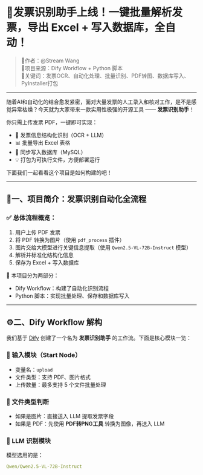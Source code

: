 # 🚀发票识别助手上线！一键批量解析发票，导出 Excel + 写入数据库，全自动！

> 📍作者：@Stream Wang  
> 🔗项目来源：Dify Workflow + Python 脚本  
> 🧰关键词：发票OCR、自动化处理、批量识别、PDF转图、数据库写入、PyInstaller打包

---

随着AI和自动化的结合愈发紧密，面对大量发票的人工录入和核对工作，是不是感觉异常枯燥？今天就为大家带来一款实用性极强的开源工具 —— **发票识别助手**！

你只需上传发票 PDF，一键即可实现：
- 🧠 发票信息结构化识别（OCR + LLM）
- 📊 批量导出 Excel 表格
- 🏦 同步写入数据库（MySQL）
- 💡 打包为可执行文件，方便部署运行

下面我们一起看看这个项目是如何构建的吧！

---

## 📌一、项目简介：发票识别自动化全流程

### ✅ 总体流程概览：

1. 用户上传 PDF 发票
2. 将 PDF 转换为图片（使用 `pdf_process` 插件）
3. 图片交给大模型进行关键信息提取（使用 `Qwen2.5-VL-72B-Instruct` 模型）
4. 解析并标准化结构化信息
5. 保存为 Excel + 写入数据库

📎 本项目分为两部分：
- Dify Workflow：构建了自动化识别流程
- Python 脚本：实现批量处理、保存和数据库写入

---

## ⚙️二、Dify Workflow 解构

我们基于 [Dify](https://dify.ai/) 创建了一个名为 **发票识别助手** 的工作流。下面是核心模块一览：

### 🔧 输入模块（Start Node）

- 变量名：`upload`
- 文件类型：支持 PDF、图片格式
- 上传数量：最多支持 5 个文件批量处理

### 🔄 文件类型判断

- 如果是图片：直接送入 LLM 提取发票字段
- 如果是 PDF：先使用 **PDF转PNG工具** 转换为图像，再送入 LLM

### 🧠 LLM 识别模块

模型选用的是：
```yaml
Qwen/Qwen2.5-VL-72B-Instruct
